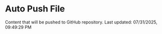 # Auto Push File

Content that will be pushed to GitHub repository.
Last updated: 07/31/2025, 09:49:29 PM